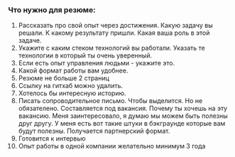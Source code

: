 ### Что нужно для резюме:
  1. Рассказать про свой опыт  через достижения. Какую задачу вы решали. К какому результату пришли. Какая ваша роль в этой задаче. 
  2. Укажите с каким стеком технологий вы работали. Указать те технологии в который ты очень уверенный. 
  3. Если есть опыт управления людьми - укажите это. 
  4. Какой формат работы вам удобнее.
  5. Резюме не больше 2 страниц
  6. Ссылку на гитхаб можно удалить.
  7. Хотелось бы интересную историю.
  8. Писать сопроводительное письмо. Чтобы выделится. Но не обязателено. Составляется под вакансия. Почему ты хочешь на эту вакансию. Меня заинтересовало, я думаю мы можем быть полезны друг другу. У меня есть вот такие штуки в бэкграунде которые вам будут полезны. Получается партнерский формат.
  9. Готовится к интервью
  10. Опыт работы в одной компании желательно минимум 3 года